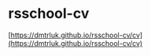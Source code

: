 # rsschool-cv  
[https://dmtrluk.github.io/rsschool-cv/cv](https://dmtrluk.github.io/rsschool-cv/cv)
